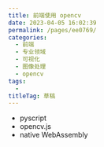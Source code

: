 ```yaml
---
title: 前端使用 opencv
date: 2023-04-05 16:02:39
permalink: /pages/ee0769/
categories: 
  - 前端
  - 专业领域
  - 可视化
  - 图像处理
  - opencv
tags: 
  - 
titleTag: 草稿
---
```

- pyscript
- opencv.js
- native WebAssembly